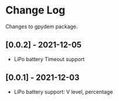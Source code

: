 # Change Log

Changes to gpydem package.

## [0.0.2] - 2021-12-05

 - LiPo battery Timeout support

## [0.0.1] - 2021-12-03

 - LiPo battery support: V level, percentage
